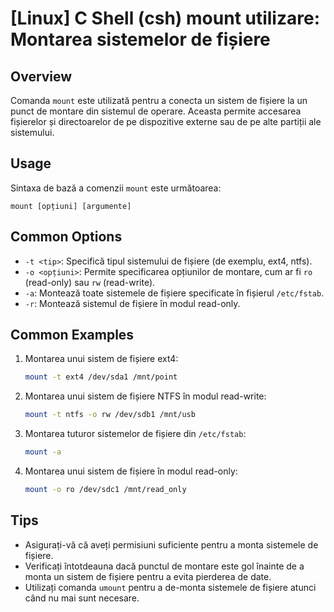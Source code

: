 # [Linux] C Shell (csh) mount utilizare: Montarea sistemelor de fișiere

## Overview
Comanda `mount` este utilizată pentru a conecta un sistem de fișiere la un punct de montare din sistemul de operare. Aceasta permite accesarea fișierelor și directoarelor de pe dispozitive externe sau de pe alte partiții ale sistemului.

## Usage
Sintaxa de bază a comenzii `mount` este următoarea:

```
mount [opțiuni] [argumente]
```

## Common Options
- `-t <tip>`: Specifică tipul sistemului de fișiere (de exemplu, ext4, ntfs).
- `-o <opțiuni>`: Permite specificarea opțiunilor de montare, cum ar fi `ro` (read-only) sau `rw` (read-write).
- `-a`: Montează toate sistemele de fișiere specificate în fișierul `/etc/fstab`.
- `-r`: Montează sistemul de fișiere în modul read-only.

## Common Examples
1. Montarea unui sistem de fișiere ext4:
   ```bash
   mount -t ext4 /dev/sda1 /mnt/point
   ```

2. Montarea unui sistem de fișiere NTFS în modul read-write:
   ```bash
   mount -t ntfs -o rw /dev/sdb1 /mnt/usb
   ```

3. Montarea tuturor sistemelor de fișiere din `/etc/fstab`:
   ```bash
   mount -a
   ```

4. Montarea unui sistem de fișiere în modul read-only:
   ```bash
   mount -o ro /dev/sdc1 /mnt/read_only
   ```

## Tips
- Asigurați-vă că aveți permisiuni suficiente pentru a monta sistemele de fișiere.
- Verificați întotdeauna dacă punctul de montare este gol înainte de a monta un sistem de fișiere pentru a evita pierderea de date.
- Utilizați comanda `umount` pentru a de-monta sistemele de fișiere atunci când nu mai sunt necesare.